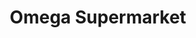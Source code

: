 ---
title: "Omega Supermarket"
url: /geelhoutpark-rustenburg/omega-supermarket-hardpear-avenue/
shop: Supermarkt
---